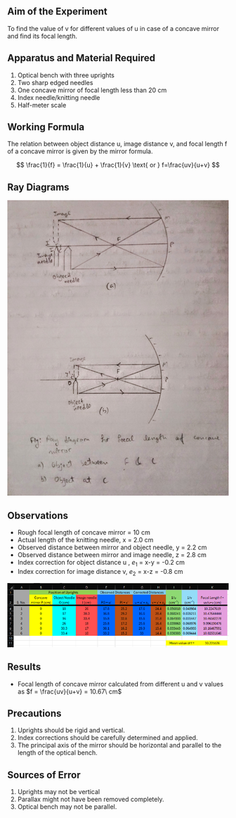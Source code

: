 ## Aim of the Experiment 
To find the value of v for different values of u in case of a concave mirror and find its focal length.

## Apparatus and Material Required 
1. Optical bench with three uprights
2. Two sharp edged needles 
3. One concave mirror of focal length less than 20 cm
4. Index needle/knitting needle 
5. Half-meter scale

## Working Formula 
The relation between object distance u, image distance v, and focal length f of a concave mirror is given by the mirror formula.

$$
\frac{1}{f} = \frac{1}{u} + \frac{1}{v} \text{ or } f=\frac{uv}{u+v}
$$

## Ray Diagrams 
![raydiagram](./img/9-diagram.jpg) 

## Observations 
- Rough focal length of concave mirror = 10 cm 
- Actual length of the knitting needle, x = 2.0 cm 
- Observed distance between mirror and object needle, y = 2.2 cm 
- Observed distance between mirror and image needle, z = 2.8 cm 
- Index correction for object distance u , $e_1$ = x-y = -0.2 cm 
- Index correction for image distance v, $e_2$ = x-z = -0.8 cm 

![alt-text](./img/9-table.png) 

## Results 
- Focal length of concave mirror calculated from different u and v values as $f = \frac{uv}{u+v} = 10.67\ cm$

## Precautions 
1. Uprights should be rigid and vertical. 
2. Index corrections should be carefully determined and applied. 
3. The principal axis of the mirror should be horizontal and parallel to the length of the optical bench. 

## Sources of Error 
1. Uprights may not be vertical 
2. Parallax might not have been removed completely. 
3. Optical bench may not be parallel.